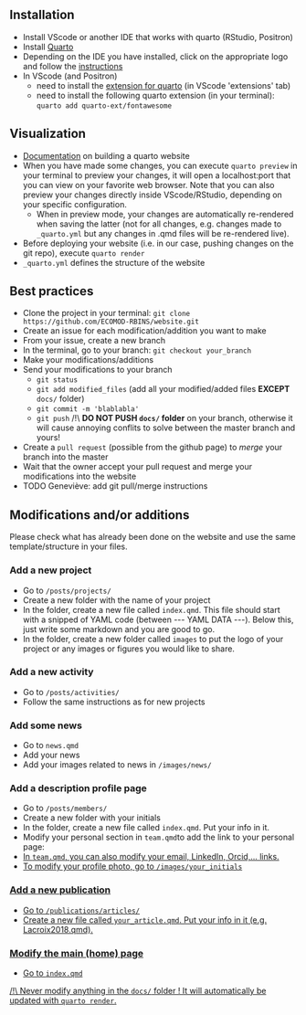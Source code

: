## Installation

- Install VScode or another IDE that works with quarto (RStudio, Positron)
- Install [Quarto](https://quarto.org/docs/download/index.html)
- Depending on the IDE you have installed, click on the appropriate logo and follow the [instructions](https://quarto.org/docs/get-started/)
- In VScode (and Positron)
  - need to install the [extension for quarto](https://marketplace.visualstudio.com/items?itemName=quarto.quarto) (in VScode 'extensions' tab)
  - need to install the following quarto extension (in your terminal): `quarto add quarto-ext/fontawesome`
 
## Visualization

- [Documentation](https://quarto.org/docs/websites/) on building a quarto website
- When you have made some changes, you can execute `quarto preview` in your terminal to preview your changes, it will open a localhost:port that you can view on your favorite web browser. Note that you can also preview your changes directly inside VScode/RStudio, depending on your specific configuration.
  - When in preview mode, your changes are automatically re-rendered when saving the latter (not for all changes, e.g. changes made to `_quarto.yml` but any changes in .qmd files will be re-rendered live). 
- Before deploying your website (i.e. in our case, pushing changes on the git repo), execute `quarto render`
- `_quarto.yml` defines the structure of the website

## Best practices

- Clone the project in your terminal: `git clone https://github.com/ECOMOD-RBINS/website.git`
- Create an issue for each modification/addition you want to make
- From your issue, create a new branch
- In the terminal, go to your branch: `git checkout your_branch`
- Make your modifications/additions
- Send your modifications to your branch
  - `git status`
  - `git add modified_files` (add all your modified/added files **EXCEPT** `docs/` folder)
  - `git commit -m 'blablabla'`
  - `git push` /!\ **DO NOT PUSH `docs/` folder** on your branch, otherwise it will cause annoying conflits to solve between the master branch and yours!
- Create a `pull request` (possible from the github page) to _merge_ your branch into the master
- Wait that the owner accept your pull request and merge your modifications into the website
- TODO Geneviève: add git pull/merge instructions

## Modifications and/or additions
Please check what has already been done on the website and use the same template/structure in your files.

### Add a new project
- Go to `/posts/projects/` 
- Create a new folder with the name of your project
- In the folder, create a new file called `index.qmd`. This file should start with a snipped of YAML code (between --- YAML DATA ---). Below this, just write some markdown and you are good to go.
- In the folder, create a new folder called `images` to put the logo of your project or any images or figures you would like to share.

### Add a new activity
- Go to `/posts/activities/` 
- Follow the same instructions as for new projects

### Add some news
- Go to `news.qmd` 
- Add your news
- Add your images related to news in `/images/news/` 

### Add a description profile page
- Go to `/posts/members/` 
- Create a new folder with your initials
- In the folder, create a new file called `index.qmd`. Put your info in it.
- Modify your personal section in `team.qmd`to add the link to your personal page: <a href="/posts/members/your_initials">
- In `team.qmd`, you can also modify your email, LinkedIn, Orcid,... links.
- To modify your profile photo, go to `/images/your_initials`

### Add a new publication
- Go to `/publications/articles/` 
- Create a new file called `your_article.qmd`. Put your info in it (e.g. Lacroix2018.qmd).

### Modify the main (home) page
- Go to `index.qmd`

/!\ Never modify anything in the `docs/` folder ! It will automatically be updated with `quarto render`.




